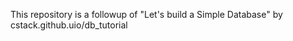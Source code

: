 This repository is a followup of "Let's build a Simple Database" by cstack.github.uio/db_tutorial


